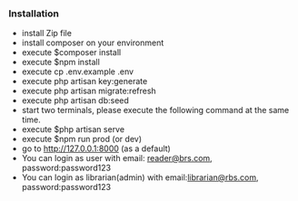 ### Installation
- install Zip file
- install composer on your environment
- execute  $composer install
- execute  $npm install
- execute cp .env.example .env
- execute php artisan key:generate
- execute php artisan migrate:refresh
- execute php artisan db:seed
- start two terminals, please execute the following command at the same time.
- execute  $php artisan serve
- execute  $npm run prod (or dev)
- go to http://127.0.0.1:8000 (as a default)
- You can login as user with email: reader@brs.com, password:password123
- You can login as librarian(admin) with email:librarian@rbs.com, password:password123
